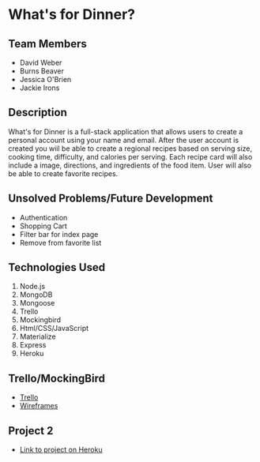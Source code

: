 # What's for Dinner?

## Team Members
* David Weber
* Burns Beaver
* Jessica O'Brien
* Jackie Irons

## Description
What's for Dinner is a full-stack application  that allows users to create a personal account using your name and email. After the user account is created you wiil be able to create a regional recipes based on serving size, cooking time, difficulty, and calories per serving. Each recipe card will also include a image, directions, and ingredients of the food item. User will also be able to create favorite recipes. 

## Unsolved Problems/Future Development
* Authentication
* Shopping Cart
* Filter bar for index page
* Remove from favorite list


## Technologies Used
1. Node.js    
2. MongoDB
3. Mongoose
4. Trello
5. Mockingbird
6. Html/CSS/JavaScript
7. Materialize
8. Express
9. Heroku



## Trello/MockingBird
* [Trello](https://trello.com/b/H5kf4m20/recipes-project-2)
* [Wireframes](https://gomockingbird.com/projects/ne6slte)


## Project 2
* [Link to project on Heroku](https://stark-bastion-57870.herokuapp.com/)
